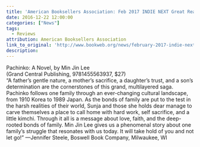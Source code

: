 ```yaml
---
title: 'American Booksellers Association: Feb 2017 INDIE NEXT Great Reads Pick'
date: 2016-12-22 12:00:00
categories: ["News"]
tags:
  - Reviews
attribution: American Booksellers Association
link_to_original: 'http://www.bookweb.org/news/february-2017-indie-next-list-preview-35253'
description:
---
```



Pachinko: A Novel, by Min Jin Lee
<br>(Grand Central Publishing, 9781455563937, $27)
<br>“A father’s gentle nature, a mother’s sacrifice, a daughter’s trust, and a son’s determination are the cornerstones of this grand, multilayered saga. Pachinko follows one family through an ever-changing cultural landscape, from 1910 Korea to 1989 Japan. As the bonds of family are put to the test in the harsh realities of their world, Sunja and those she holds dear manage to carve themselves a place to call home with hard work, self sacrifice, and a little kimchi. Through it all is a message about love, faith, and the deep-rooted bonds of family. Min Jin Lee gives us a phenomenal story about one family’s struggle that resonates with us today. It will take hold of you and not let go!” —Jennifer Steele, Boswell Book Company, Milwaukee, WI
